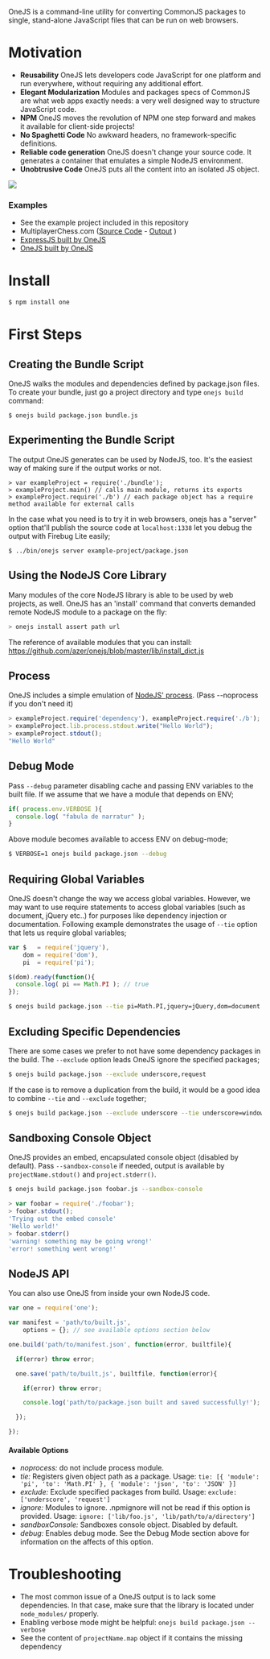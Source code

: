OneJS is a command-line utility for converting CommonJS packages to single, stand-alone JavaScript
files that can be run on web browsers.

# Motivation
* **Reusability** OneJS lets developers code JavaScript for one platform and run everywhere, without requiring any additional effort.
* **Elegant Modularization** Modules and packages specs of CommonJS are what web apps exactly needs: a very well designed way to structure JavaScript code.
* **NPM** OneJS moves the revolution of NPM one step forward and makes it available for client-side projects!
* **No Spaghetti Code** No awkward headers, no framework-specific definitions.
* **Reliable code generation** OneJS doesn't change your source code. It generates a container that emulates a simple NodeJS environment.
* **Unobtrusive Code** OneJS puts all the content into an isolated JS object.

![](http://oi41.tinypic.com/aw2us3.jpg)

### Examples
* See the example project included in this repository
* MultiplayerChess.com ([Source Code](https://github.com/azer/multiplayerchess.com/tree/master/frontend) - [Output](http://multiplayerchess.com/mpc.js) )
* [ExpressJS built by OneJS](https://gist.github.com/2415048)
* [OneJS built by OneJS](https://gist.github.com/2998719)

# Install
```bash
$ npm install one
```

# First Steps

## Creating the Bundle Script

OneJS walks the modules and dependencies defined by package.json files. To create your bundle, just go a project directory and type `onejs build` command:

```
$ onejs build package.json bundle.js
```

## Experimenting the Bundle Script

The output OneJS generates can be used by NodeJS, too. It's the easiest way of making sure if the output works or not.

```
> var exampleProject = require('./bundle');
> exampleProject.main() // calls main module, returns its exports
> exampleProject.require('./b') // each package object has a require method available for external calls
```

In the case what you need is to try it in web browsers, onejs has a "server" option that'll publish the source code at `localhost:1338` let you debug the output with Firebug Lite easily;

```
$ ../bin/onejs server example-project/package.json
```

## Using the NodeJS Core Library

Many modules of the core NodeJS library is able to be used by web projects, as well. OneJS has an 'install' command that converts demanded remote NodeJS module to a package on the fly:

```javascript
> onejs install assert path url
```

The reference of available modules that you can install: https://github.com/azer/onejs/blob/master/lib/install_dict.js

## Process

OneJS includes a simple emulation of [NodeJS' process](http://nodejs.org/api/process.html). (Pass --noprocess if you don't need it)

```javascript
> exampleProject.require('dependency'), exampleProject.require('./b');
> exampleProject.lib.process.stdout.write("Hello World");
> exampleProject.stdout();
"Hello World"
```

## Debug Mode

Pass `--debug` parameter disabling cache and passing ENV variables to the built file. If we assume that we have a module that depends on ENV;

```javascript
if( process.env.VERBOSE ){
  console.log( "fabula de narratur" );
}
```
Above module becomes available to access ENV on debug-mode;

```bash
$ VERBOSE=1 onejs build package.json --debug
```

## Requiring Global Variables

OneJS doesn't change the way we access global variables. However, we may want to use require statements to access global variables (such as document, jQuery etc..) for purposes like dependency injection or documentation. Following example demonstrates the usage of `--tie` option that lets us require global variables;

```javascript
var $   = require('jquery'),
    dom = require('dom'),
    pi  = require('pi');

$(dom).ready(function(){
  console.log( pi == Math.PI ); // true
});
```

```bash
$ onejs build package.json --tie pi=Math.PI,jquery=jQuery,dom=document
```

## Excluding Specific Dependencies

There are some cases we prefer to not have some dependency packages in the build. The `--exclude` option leads OneJS ignore the specified packages;

```bash
$ onejs build package.json --exclude underscore,request
```

If the case is to remove a duplication from the build, it would be a good idea to combine `--tie` and `--exclude` together;

```bash
$ onejs build package.json --exclude underscore --tie underscore=window._
```

## Sandboxing Console Object

OneJS provides an embed, encapsulated console object (disabled by default). Pass `--sandbox-console` if needed, output is available by `projectName.stdout()` and `project.stderr()`.

```bash
$ onejs build package.json foobar.js --sandbox-console
```

```javascript
> var foobar = require('./foobar');
> foobar.stdout();
'Trying out the embed console'
'Hello world!'
> foobar.stderr()
'warning! something may be going wrong!'
'error! something went wrong!'
```

## NodeJS API

You can also use OneJS from inside your own NodeJS code.

```javascript
var one = require('one');

var manifest = 'path/to/built.js',
    options = {}; // see available options section below

one.build('path/to/manifest.json', function(error, builtfile){

  if(error) throw error;

  one.save('path/to/built,js', builtfile, function(error){

    if(error) throw error;

    console.log('path/to/package.json built and saved successfully!');

  });

});
```

#### Available Options

* *noprocess:* do not include process module.
* *tie:* Registers given object path as a package. Usage: `tie: [{ 'module': 'pi', 'to': 'Math.PI' }, { 'module': 'json', 'to': 'JSON' }]`
* *exclude:* Exclude specified packages from build. Usage: `exclude: ['underscore', 'request']`
* *ignore:* Modules to ignore. .npmignore will not be read if this option is provided. Usage: `ignore: ['lib/foo.js', 'lib/path/to/a/directory']`
* *sandboxConsole:* Sandboxes console object. Disabled by default.
* *debug:* Enables debug mode. See the Debug Mode section above for information on the affects of this option.

# Troubleshooting

* The most common issue of a OneJS output is to lack some dependencies. In that case, make sure that the library is located under `node_modules/` properly.
* Enabling verbose mode might be helpful: `onejs build package.json --verbose`
* See the content of `projectName.map` object if it contains the missing dependency
